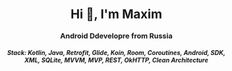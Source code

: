<h1 align="center">Hi 👋, I'm Maxim</h1>
<h3 align="center">Android Ddevelopre from Russia</h3>
<h5 align="center">Stack: Kotlin, Java, Retrofit, Glide, Koin, Room, Coroutines, Android, SDK, XML, SQLite, MVVM, MVP, REST, OkHTTP, Clean Architecture</h5>
